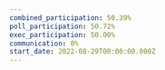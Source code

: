 ```yaml
---
combined_participation: 50.39%
poll_participation: 50.72%
exec_participation: 50.00%
communication: 0%
start_date: 2022-08-29T00:00:00.000Z
---
```

